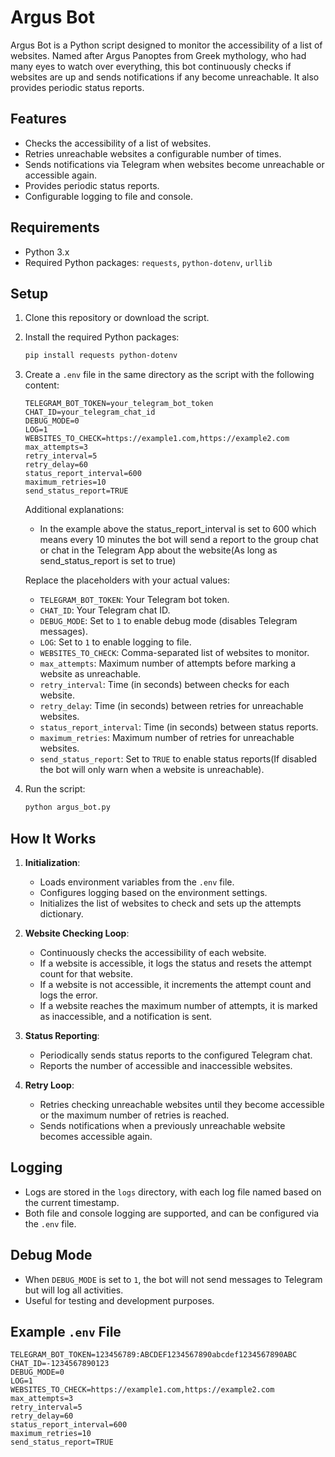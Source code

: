 # Argus Bot

Argus Bot is a Python script designed to monitor the accessibility of a list of websites. Named after Argus Panoptes from Greek mythology, who had many eyes to watch over everything, this bot continuously checks if websites are up and sends notifications if any become unreachable. It also provides periodic status reports.

## Features
- Checks the accessibility of a list of websites.
- Retries unreachable websites a configurable number of times.
- Sends notifications via Telegram when websites become unreachable or accessible again.
- Provides periodic status reports.
- Configurable logging to file and console.

## Requirements
- Python 3.x
- Required Python packages: `requests`, `python-dotenv`, `urllib`

## Setup
1. Clone this repository or download the script.

2. Install the required Python packages:
    ```bash
    pip install requests python-dotenv
    ```

3. Create a `.env` file in the same directory as the script with the following content:
    ```env
    TELEGRAM_BOT_TOKEN=your_telegram_bot_token
    CHAT_ID=your_telegram_chat_id
    DEBUG_MODE=0
    LOG=1
    WEBSITES_TO_CHECK=https://example1.com,https://example2.com
    max_attempts=3
    retry_interval=5
    retry_delay=60
    status_report_interval=600
    maximum_retries=10
    send_status_report=TRUE
    ```
    Additional explanations:
    - In the example above the status_report_interval is set to 600 which means every 10 minutes the bot will send a report to the group chat or chat in the Telegram App about the website(As long as send_status_report is set to true)

    Replace the placeholders with your actual values:
    - `TELEGRAM_BOT_TOKEN`: Your Telegram bot token.
    - `CHAT_ID`: Your Telegram chat ID.
    - `DEBUG_MODE`: Set to `1` to enable debug mode (disables Telegram messages).
    - `LOG`: Set to `1` to enable logging to file.
    - `WEBSITES_TO_CHECK`: Comma-separated list of websites to monitor.
    - `max_attempts`: Maximum number of attempts before marking a website as unreachable.
    - `retry_interval`: Time (in seconds) between checks for each website.
    - `retry_delay`: Time (in seconds) between retries for unreachable websites.
    - `status_report_interval`: Time (in seconds) between status reports.
    - `maximum_retries`: Maximum number of retries for unreachable websites.
    - `send_status_report`: Set to `TRUE` to enable status reports(If disabled the bot will only warn when a website is unreachable).

4. Run the script:
    ```bash
    python argus_bot.py
    ```

## How It Works
1. **Initialization**:
    - Loads environment variables from the `.env` file.
    - Configures logging based on the environment settings.
    - Initializes the list of websites to check and sets up the attempts dictionary.

2. **Website Checking Loop**:
    - Continuously checks the accessibility of each website.
    - If a website is accessible, it logs the status and resets the attempt count for that website.
    - If a website is not accessible, it increments the attempt count and logs the error.
    - If a website reaches the maximum number of attempts, it is marked as inaccessible, and a notification is sent.

3. **Status Reporting**:
    - Periodically sends status reports to the configured Telegram chat.
    - Reports the number of accessible and inaccessible websites.

4. **Retry Loop**:
    - Retries checking unreachable websites until they become accessible or the maximum number of retries is reached.
    - Sends notifications when a previously unreachable website becomes accessible again.

## Logging
- Logs are stored in the `logs` directory, with each log file named based on the current timestamp.
- Both file and console logging are supported, and can be configured via the `.env` file.

## Debug Mode
- When `DEBUG_MODE` is set to `1`, the bot will not send messages to Telegram but will log all activities.
- Useful for testing and development purposes.

## Example `.env` File
```env
TELEGRAM_BOT_TOKEN=123456789:ABCDEF1234567890abcdef1234567890ABC
CHAT_ID=-1234567890123
DEBUG_MODE=0
LOG=1
WEBSITES_TO_CHECK=https://example1.com,https://example2.com
max_attempts=3
retry_interval=5
retry_delay=60
status_report_interval=600
maximum_retries=10
send_status_report=TRUE
